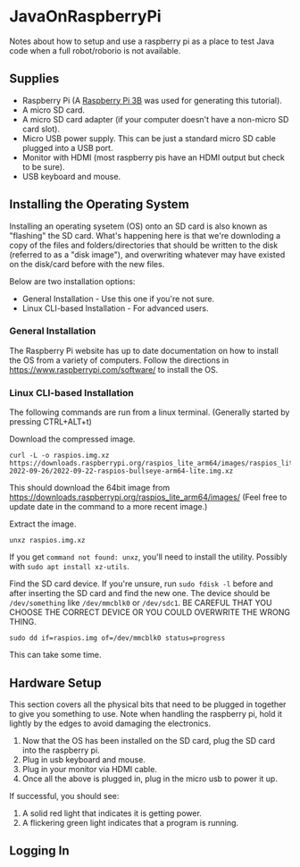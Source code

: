 # JavaOnRaspberryPi
Notes about how to setup and use a raspberry pi as a place to test Java code when a full robot/roborio is not available.

## Supplies

* Raspberry Pi (A [Raspberry Pi 3B](https://www.raspberrypi.com/products/raspberry-pi-3-model-b/) was used for generating this tutorial).
* A micro SD card.
* A micro SD card adapter (if your computer doesn't have a non-micro SD card slot).
* Micro USB power supply. This can be just a standard micro SD cable plugged into a USB port.
* Monitor with HDMI (most raspberry pis have an HDMI output but check to be sure).
* USB keyboard and mouse.

## Installing the Operating System

Installing an operating sysetem (OS) onto an SD card is also known as "flashing" the SD card. What's happening here is that we're downloding a copy of the files and folders/directories that should be written to the disk (referred to as a "disk image"), and overwriting whatever may have existed on the disk/card before with the new files.

Below are two installation options:

* General Installation - Use this one if you're not sure.
* Linux CLI-based Installation - For advanced users.

### General Installation

The Raspberry Pi website has up to date documentation on how to install the OS from a variety of computers.  Follow the directions in https://www.raspberrypi.com/software/ to install the OS.

### Linux CLI-based Installation

The following commands are run from a linux terminal. (Generally started by pressing CTRL+ALT+t)

Download the compressed image.

```
curl -L -o raspios.img.xz https://downloads.raspberrypi.org/raspios_lite_arm64/images/raspios_lite_arm64-2022-09-26/2022-09-22-raspios-bullseye-arm64-lite.img.xz
```

This should download the 64bit image from https://downloads.raspberrypi.org/raspios_lite_arm64/images/ (Feel free to update date in the command to a more recent image.)

Extract the image.

```
unxz raspios.img.xz
```

If you get `command not found: unxz`, you'll need to install the utility. Possibly with `sudo apt install xz-utils`.

Find the SD card device.  If you're unsure, run `sudo fdisk -l` before and after inserting the SD card and find the new one.  The device should be `/dev/something` like `/dev/mmcblk0` or `/dev/sdc1`.  BE CAREFUL THAT YOU CHOOSE THE CORRECT DEVICE OR YOU COULD OVERWRITE THE WRONG THING.

```
sudo dd if=raspios.img of=/dev/mmcblk0 status=progress
```

This can take some time.

## Hardware Setup

This section covers all the physical bits that need to be plugged in together to give you something to use.  Note when handling the raspberry pi, hold it lightly by the edges to avoid damaging the electronics.

1. Now that the OS has been installed on the SD card, plug the SD card into the raspberry pi.
2. Plug in usb keyboard and mouse.
3. Plug in your monitor via HDMI cable.
4. Once all the above is plugged in, plug in the micro usb to power it up.

If successful, you should see:

1. A solid red light that indicates it is getting power.
2. A flickering green light indicates that a program is running.

## Logging In


